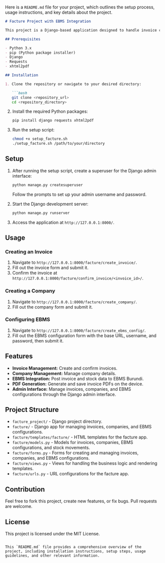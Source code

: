 Here is a `README.md` file for your project, which outlines the setup process, usage instructions, and key details about the project.

```markdown
# Facture Project with EBMS Integration

This project is a Django-based application designed to handle invoice creation and confirmation, with integration to post invoice and stock data to EBMS Burundi. The application also generates and saves invoices as PDF files on the device.

## Prerequisites

- Python 3.x
- pip (Python package installer)
- Django
- Requests
- xhtml2pdf

## Installation

1. Clone the repository or navigate to your desired directory:

   ```bash
   git clone <repository_url>
   cd <repository_directory>
   ```

2. Install the required Python packages:

   ```bash
   pip install django requests xhtml2pdf
   ```

3. Run the setup script:

   ```bash
   chmod +x setup_facture.sh
   ./setup_facture.sh /path/to/your/directory
   ```

## Setup

1. After running the setup script, create a superuser for the Django admin interface:

   ```bash
   python manage.py createsuperuser
   ```

   Follow the prompts to set up your admin username and password.

2. Start the Django development server:

   ```bash
   python manage.py runserver
   ```

3. Access the application at `http://127.0.0.1:8000/`.

## Usage

### Creating an Invoice

1. Navigate to `http://127.0.0.1:8000/facture/create_invoice/`.
2. Fill out the invoice form and submit it.
3. Confirm the invoice at `http://127.0.0.1:8000/facture/confirm_invoice/<invoice_id>/`.

### Creating a Company

1. Navigate to `http://127.0.0.1:8000/facture/create_company/`.
2. Fill out the company form and submit it.

### Configuring EBMS

1. Navigate to `http://127.0.0.1:8000/facture/create_ebms_config/`.
2. Fill out the EBMS configuration form with the base URL, username, and password, then submit it.

## Features

- **Invoice Management:** Create and confirm invoices.
- **Company Management:** Manage company details.
- **EBMS Integration:** Post invoice and stock data to EBMS Burundi.
- **PDF Generation:** Generate and save invoice PDFs on the device.
- **Admin Interface:** Manage invoices, companies, and EBMS configurations through the Django admin interface.

## Project Structure

- `facture_project/` - Django project directory.
- `facture/` - Django app for managing invoices, companies, and EBMS configurations.
- `facture/templates/facture/` - HTML templates for the facture app.
- `facture/models.py` - Models for invoices, companies, EBMS configurations, and stock movements.
- `facture/forms.py` - Forms for creating and managing invoices, companies, and EBMS configurations.
- `facture/views.py` - Views for handling the business logic and rendering templates.
- `facture/urls.py` - URL configurations for the facture app.

## Contribution

Feel free to fork this project, create new features, or fix bugs. Pull requests are welcome.

## License

This project is licensed under the MIT License.

```

This `README.md` file provides a comprehensive overview of the project, including installation instructions, setup steps, usage guidelines, and other relevant information.

